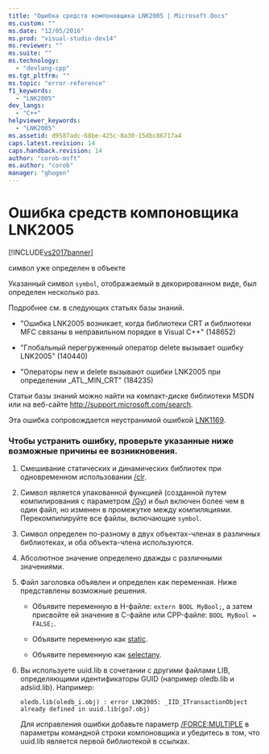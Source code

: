 ```yaml
---
title: "Ошибка средств компоновщика LNK2005 | Microsoft Docs"
ms.custom: ""
ms.date: "12/05/2016"
ms.prod: "visual-studio-dev14"
ms.reviewer: ""
ms.suite: ""
ms.technology: 
  - "devlang-cpp"
ms.tgt_pltfrm: ""
ms.topic: "error-reference"
f1_keywords: 
  - "LNK2005"
dev_langs: 
  - "C++"
helpviewer_keywords: 
  - "LNK2005"
ms.assetid: d9587adc-68be-425c-8a30-15dbc86717a4
caps.latest.revision: 14
caps.handback.revision: 14
author: "corob-msft"
ms.author: "corob"
manager: "ghogen"
---
```

# Ошибка средств компоновщика LNK2005
[!INCLUDE[vs2017banner](../../assembler/inline/includes/vs2017banner.md)]

символ уже определен в объекте  
  
 Указанный символ `symbol`, отображаемый в декорированном виде, был определен несколько раз.  
  
 Подробнее см. в следующих статьях базы знаний.  
  
-   "Ошибка LNK2005 возникает, когда библиотеки CRT и библиотеки MFC связаны в неправильном порядке в Visual C\+\+" \(148652\)  
  
-   "Глобальный перегруженный оператор delete вызывает ошибку LNK2005" \(140440\)  
  
-   "Операторы new и delete вызывают ошибки LNK2005 при определении \_ATL\_MIN\_CRT" \(184235\)  
  
 Статьи базы знаний можно найти на компакт\-диске библиотеки MSDN или на веб\-сайте [http:\/\/support.microsoft.com\/search](http://support.microsoft.com/search).  
  
 Эта ошибка сопровождается неустранимой ошибкой [LNK1169](../Topic/Linker%20Tools%20Error%20LNK1169.md).  
  
### Чтобы устранить ошибку, проверьте указанные ниже возможные причины ее возникновения.  
  
1.  Смешивание статических и динамических библиотек при одновременном использовании [\/clr](../../build/reference/clr-common-language-runtime-compilation.md).  
  
2.  Символ является упакованной функцией \(созданной путем компилирования с параметром [\/Gy](../../build/reference/gy-enable-function-level-linking.md)\) и был включен более чем в один файл, но изменен в промежутке между компиляциями.  Перекомпилируйте все файлы, включающие `symbol`.  
  
3.  Символ определен по\-разному в двух объектах\-членах в различных библиотеках, и оба объекта\-члена используются.  
  
4.  Абсолютное значение определено дважды с различными значениями.  
  
5.  Файл заголовка объявлен и определен как переменная.  Ниже представлены возможные решения.  
  
    -   Объявите переменную в H\-файле: `extern BOOL MyBool;`, а затем присвойте ей значение в C\-файле или CPP\-файле: `BOOL MyBool = FALSE;`.  
  
    -   Объявите переменную как [static](../../misc/static-cpp.md).  
  
    -   Объявите переменную как [selectany](../../cpp/selectany.md).  
  
6.  Вы используете uuid.lib в сочетании с другими файлами LIB, определяющими идентификаторы GUID \(например oledb.lib и adsiid.lib\).  Например:  
  
    ```  
    oledb.lib(oledb_i.obj) : error LNK2005: _IID_ITransactionObject  
    already defined in uuid.lib(go7.obj)  
    ```  
  
     Для исправления ошибки добавьте параметр [\/FORCE:MULTIPLE](../../build/reference/force-force-file-output.md) в параметры командной строки компоновщика и убедитесь в том, что uuid.lib является первой библиотекой в ссылках.